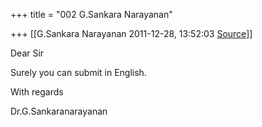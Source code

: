 +++
title = "002 G.Sankara Narayanan"

+++
[[G.Sankara Narayanan	2011-12-28, 13:52:03 [Source](https://groups.google.com/g/bvparishat/c/s-IXfjkpedA)]]



Dear Sir

  

  

Surely you can submit in English.

  

  

With regards

Dr.G.Sankaranarayanan

